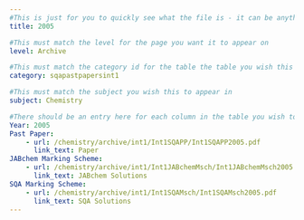 ```yaml
---
#This is just for you to quickly see what the file is - it can be anything you want
title: 2005

#This must match the level for the page you want it to appear on
level: Archive

#This must match the category id for the table the table you wish this to appear in
category: sqapastpapersint1

#This must match the subject you wish this to appear in
subject: Chemistry

#There should be an entry here for each column in the table you wish to populate:
Year: 2005
Past Paper:
    - url: /chemistry/archive/int1/Int1SQAPP/Int1SQAPP2005.pdf
      link_text: Paper
JABchem Marking Scheme:
    - url: /chemistry/archive/int1/Int1JABchemMsch/Int1JABchemMsch2005.pdf
      link_text: JABchem Solutions
SQA Marking Scheme:
    - url: /chemistry/archive/int1/Int1SQAMsch/Int1SQAMsch2005.pdf
      link_text: SQA Solutions
---
```


